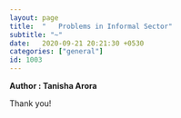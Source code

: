 ```yaml
---
layout: page
title:  "   Problems in Informal Sector"
subtitle: "~"
date:   2020-09-21 20:21:30 +0530
categories: ["general"]
id: 1003
---
```


<strong>Author : Tanisha Arora</strong>

<object data="/assets/uploads/pdfs/1003.pdf" width="1000" height="1000" type='application/pdf' />

Thank you!
